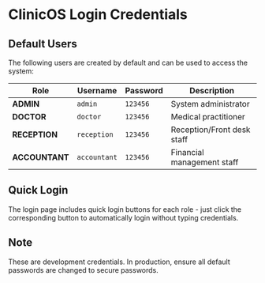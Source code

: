# ClinicOS Login Credentials

## Default Users

The following users are created by default and can be used to access the system:

| Role        | Username     | Password | Description                    |
|-------------|--------------|----------|--------------------------------|
| **ADMIN**   | `admin`      | `123456` | System administrator           |
| **DOCTOR**  | `doctor`     | `123456` | Medical practitioner           |
| **RECEPTION**| `reception` | `123456` | Reception/Front desk staff     |
| **ACCOUNTANT**| `accountant`| `123456` | Financial management staff     |

## Quick Login

The login page includes quick login buttons for each role - just click the corresponding button to automatically login without typing credentials.

## Note

These are development credentials. In production, ensure all default passwords are changed to secure passwords.